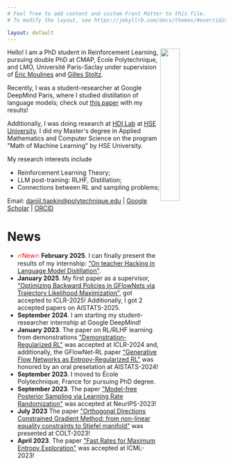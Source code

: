 ```yaml
---
# Feel free to add content and custom Front Matter to this file.
# To modify the layout, see https://jekyllrb.com/docs/themes/#overriding-theme-defaults

layout: default
---
```

<img style="float: right;" width="30%" src="https://imgur.com/mT3wCxI.png">

Hello! I am a PhD student in Reinforcement Learning, pursuing double PhD at CMAP, École Polytechnique, and LMO, Université Paris-Saclay under supervision of [Éric Moulines](https://scholar.google.com/citations?user=_XE1LvQAAAAJ) and [Gilles Stoltz](https://www.imo.universite-paris-saclay.fr/fr/perso/gilles-stoltz/). 

Recently, I was a student-researcher at Google DeepMind Paris, where I studied distillation of language models; check out [this paper](https://arxiv.org/abs/2502.02671) with my results!

Additionally, I was doing research at [HDI Lab](https://cs.hse.ru/en/hdilab/) at [HSE University](https://www.hse.ru/en/). I did my Master's degree in Applied Mathematics and Computer Science on the program "Math of Machine Learning" by HSE University.

My research interests include
* Reinforcement Learning Theory;
* LLM post-training: RLHF, Distillation;
* Connections between RL and sampling problems;

Email: daniil.tiapkin@polytechnique.edu | [Google Scholar](https://scholar.google.com/citations?user=AB23PXQAAAAJ) |  [ORCID](https://orcid.org/0000-0002-8832-7926)

# News

- <span style="color:red"> &#128293;New&#128293; </span> **February 2025**. I can finally present the results of my internship: ["On teacher Hacking in Language Model Distillation"](https://arxiv.org/abs/2502.02671).
- **January 2025**. My first paper as a supervisor, ["Optimizing Backward Policies in GFlowNets via Trajectory Likelihood Maximization"](https://arxiv.org/abs/2410.15474), got accepted to ICLR-2025! Additionally, I got 2 accepted papers on AISTATS-2025.
- **September 2024**. I am starting my student-researcher internship at Google DeepMind!
- **January 2023**. The paper on RL/RLHF learning from demonstrations ["Demonstration-Regularized RL"](https://arxiv.org/abs/2310.17303) was accepted at ICLR-2024 and, additionally, the GFlowNet-RL paper  ["Generative Flow Networks as Entropy-Regularized RL"](https://arxiv.org/abs/2310.12934) was honored by an oral presetation at AISTATS-2024! 
- **September 2023**. I moved to École Polytechnique, France for pursuing PhD degree.
-   **September 2023**. The paper ["Model-free Posterior Sampling via Learning Rate Randomization"](http://arxiv.org/abs/2310.18186) was accepted at NeurIPS-2023!
- **July 2023** The paper ["Orthogonal Directions Constrained Gradient Method: from non-linear equality constraints to Stiefel manifold"](https://proceedings.mlr.press/v195/schechtman23a.html) was presented at COLT-2023!
-  **April 2023**. The paper ["Fast Rates for Maximum Entropy Exploration"](https://proceedings.mlr.press/v202/tiapkin23a.html) was accepted at ICML-2023!